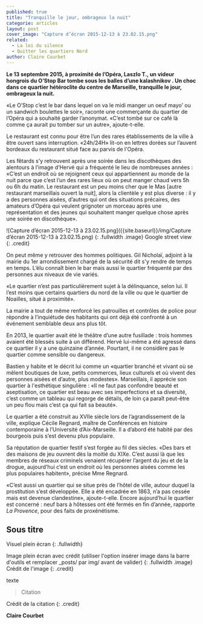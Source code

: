 ```yaml
---
published: true
title: "Tranquille le jour, ombrageux la nuit"
categorie: articles
layout: post
cover_image: "Capture d’écran 2015-12-13 à 23.02.15.png"
related: 
  - La loi du silence
  - Quitter les quartiers Nord
author: Claire Courbet
---
```


**Le 13 septembre 2015, à proximité de l’Opéra, Laszlo T., un videur hongrois du O’Stop Bar tombe sous les balles d’une kalashnikov . Un choc dans ce quartier hétéroclite du centre de Marseille, tranquille le jour, ombrageux la nuit.**

«Le O’Stop c’est le bar dans lequel on va le midi manger un oeuf mayo’ ou un sandwich boulettes le soir», raconte une commerçante du quartier de l’Opéra qui a souhaité garder l’anonymat. «C’est tombé sur ce café là comme ça aurait pu tomber sur un autre», ajoute-t-elle. 

Le restaurant est connu pour être l’un des rares établissements de la ville à être ouvert sans interruption. «24h/24H» lit-on en lettres dorées sur l’auvent bordeaux du restaurant situé face au parvis de l'Opéra.

Les fêtards s’y retrouvent après une soirée dans les discothèques des alentours à l’image d’Hervé qui a fréquenté le lieu de nombreuses années : «C’est un endroit où se rejoignent ceux qui appartiennent au monde de la nuit parce que c’est l’un des rares lieux où on peut manger chaud vers 5h ou 6h du matin. Le restaurant est un peu moins cher que le Mas [autre restaurant marseillais ouvert la nuit], alors la clientèle y est plus diverse : il y a des personnes aisées, d’autres qui ont des situations précaires, des amateurs d’Opéra qui veulent grignoter un morceau après une représentation et des jeunes qui souhaitent manger quelque chose après une soirée en discothèque». 

![Capture d’écran 2015-12-13 à 23.02.15.png]({{site.baseurl}}/img/Capture d’écran 2015-12-13 à 23.02.15.png)
{: .fullwidth .image}
Google street view
{: .credit}

On peut même y retrouver des hommes politiques. Gil Nicholaï, adjoint à la mairie du 1er arrondissement chargé de la sécurité dit s'y rendre de temps en temps. L’élu connaît bien le bar mais aussi le quartier fréquenté par des personnes aux niveaux de vie variés.

«Le quartier n’est pas particulièrement sujet à la délinquance, selon lui. Il l’est moins que certains quartiers du nord de la ville ou que le quartier de Noailles, situé à proximité». 

La mairie a tout de même renforcé les patrouilles et contrôles de police pour répondre à l’inquiétude des habitants qui ont déjà été confronté à un événement semblable deux ans plus tôt. 

En 2013, le quartier avait  été le théâtre d’une autre fusillade : trois hommes avaient été blessés suite à un différend. Hervé lui-même a été agressé dans ce quartier il y a une quinzaine d’année. Pourtant, il ne considère pas le quartier comme sensible ou dangereux. 

Bastien y habite et le décrit lui comme un «quartier branché et vivant où se mêlent boutiques de luxe, petits commerces, lieux culturels et où vivent des personnes aisées et d’autre, plus modestes». Marseillais, il apprécie son quartier à l'esthétique singulière : «Il ne faut pas confondre beauté et aseptisation, ce quartier est beau avec ses imperfections et sa diversité, c’est comme un tableau qui regorge de détails, de loin ça paraît peut-être un peu flou mais c’est ça qui fait sa beauté». 

Le quartier a été construit au XVIIe siècle lors de l’agrandissement de la ville, explique Cécile Regnard, maître de Conférences en histoire contemporaine à l’Université d’Aix-Marseille. Il a d’abord été habité par des bourgeois puis s’est devenu plus populaire. 

Sa réputation de quartier festif s’est forgée au fil des siècles. «Des bars et des maisons de jeu ouvrent dès la moitié du XIXe. C’est aussi là que les membres de réseaux criminels venaient récupérer l’argent du jeu et de la drogue, aujourd’hui c’est un endroit où les personnes aisées comme les plus populaires habitent», précise Mme Regnard. 

«C’est aussi un quartier qui se situe près de l’hôtel de ville, autour duquel la prostitution s’est développée. Elle a été encadrée en 1863, n’a pas cessée mais est devenue clandestine», ajoute-t-elle. Encore aujourd’hui le quartier est concerné : neuf bars à hôtesses ont été fermés en fin d’année, rapporte _La Provence_, pour des faits de proxénétisme. 




## Sous titre

Visuel plein écran
{: .fullwidth}

Image plein écran avec crédit (utiliser l'option insérer image dans la barre d'outils et remplacer _posts/ par img/ avant de valider)
{: .fullwidth .image}
Crédit de l'image
{: .credit}

texte

>Citation

Crédit de la citation
{: .credit}


**Claire Courbet**
